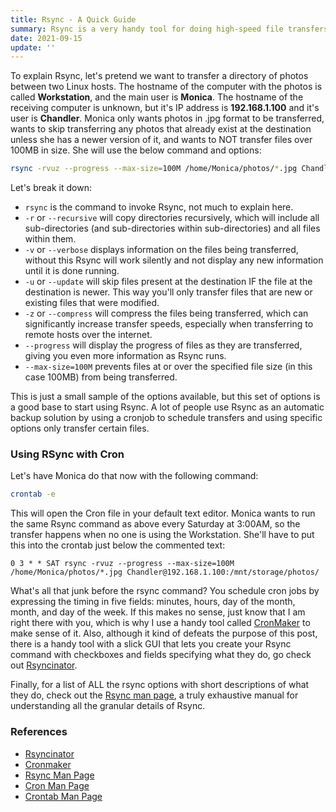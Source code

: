 ```yaml
---
title: Rsync - A Quick Guide
summary: Rsync is a very handy tool for doing high-speed file transfers between Linux hosts over a local network or remote hosts on the internet, such as EC2 instances on Amazon Web Services. You can pass options to Rsync to do things like recursive transfer (all files and sub-directories within the source directory are also transferred), ignore existing or newer files at the destination, and more.
date: 2021-09-15
update: ''
---
```


To explain Rsync, let's pretend we want to transfer a directory of photos between two Linux hosts. The hostname of the computer with the photos is called **Workstation**, and the main user is **Monica**. The hostname of the receiving computer is unknown, but it's IP address is **192.168.1.100** and it's user is **Chandler**. Monica only wants photos in .jpg format to be transferred, wants to skip transferring any photos that already exist at the destination unless she has a newer version of it, and wants to NOT transfer files over 100MB in size. She will use the below command and options:

```bash
rsync -rvuz --progress --max-size=100M /home/Monica/photos/*.jpg Chandler@192.168.1.100:/mnt/storage/photos/
```

Let's break it down:

- `rsync` is the command to invoke Rsync, not much to explain here.
- `-r` or `--recursive` will copy directories recursively, which will include all sub-directories (and sub-directories within sub-directories) and all files within them.
- `-v` or `--verbose` displays information on the files being transferred, without this Rsync will work silently and not display any new information until it is done running.
- `-u` or `--update` will skip files present at the destination IF the file at the destination is newer. This way you'll only transfer files that are new or existing files that were modified.
- `-z` or `--compress` will compress the files being transferred, which can significantly increase transfer speeds, especially when transferring to remote hosts over the internet.
- `--progress` will display the progress of files as they are transferred, giving you even more information as Rsync runs.
- `--max-size=100M` prevents files at or over the specified file size (in this case 100MB) from being transferred.

This is just a small sample of the options available, but this set of options is a good base to start using Rsync. A lot of people use Rsync as an automatic backup solution by using a cronjob to schedule transfers and using specific options only transfer certain files.

### Using RSync with Cron

Let's have Monica do that now with the following command:

```bash
crontab -e
```

This will open the Cron file in your default text editor. Monica wants to run the same Rsync command as above every Saturday at 3:00AM, so the transfer happens when no one is using the Workstation. She'll have to put this into the crontab just below the commented text:

```shell
0 3 * * SAT rsync -rvuz --progress --max-size=100M /home/Monica/photos/*.jpg Chandler@192.168.1.100:/mnt/storage/photos/
```

What's all that junk before the rsync command? You schedule cron jobs by expressing the timing in five fields: minutes, hours, day of the month, month, and day of the week. If this makes no sense, just know that I am right there with you, which is why I use a handy tool called [CronMaker](https://cronmaker.com) to make sense of it. Also, although it kind of defeats the purpose of this post, there is a handy tool with a slick GUI that lets you create your Rsync command with checkboxes and fields specifying what they do, go check out [Rsyncinator](https://www.rsyncinator.app/web).

Finally, for a list of ALL the rsync options with short descriptions of what they do, check out the [Rsync man page](https://download.samba.org/pub/rsync/rsync.1), a truly exhaustive manual for understanding all the granular details of Rsync.

### References

- [Rsyncinator](https://www.rsyncinator.app/web)
- [Cronmaker](https://cronmaker.com)
- [Rsync Man Page](https://download.samba.org/pub/rsync/rsync.1)
- [Cron Man Page](https://man7.org/linux/man-pages/man8/cron.8.html)
- [Crontab Man Page](https://man7.org/linux/man-pages/man5/crontab.5.html)
